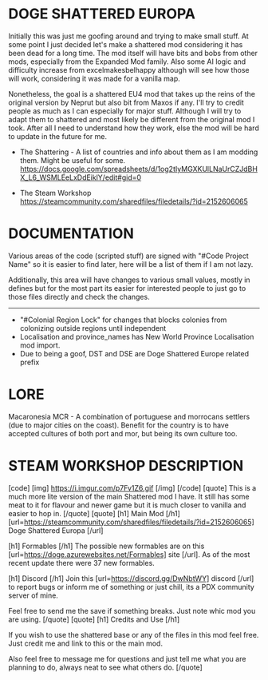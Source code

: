 # DOGE SHATTERED EUROPA
Initially this was just me goofing around and trying to make small stuff. At some point I just decided let's make a shattered
mod considering it has been dead for a long time. The mod itself will have bits and bobs from other mods, especially from the Expanded Mod family.
Also some AI logic and difficulty increase from excelmakesbelhappy although will see how those will work, considering it was made for a vanilla map.

Nonetheless, the goal is a shattered EU4 mod that takes up the reins of the original version by Neprut but also bit from Maxos if any.
I'll try to credit people as much as I can especially for major stuff. Although I will try to adapt them to shattered and most likely be different
from the original mod I took. After all I need to understand how they work, else the mod will be hard to update in the future for me.


- The Shattering - A list of countries and info about them as I am modding them. Might be useful for some.
https://docs.google.com/spreadsheets/d/1og2tIyMGXKUlLNaUrCZJdBHX_L6_WSMLEeLxDdEiklY/edit#gid=0

- The Steam Workshop
https://steamcommunity.com/sharedfiles/filedetails/?id=2152606065


# DOCUMENTATION

Various areas of the code (scripted stuff) are signed with "#Code Project Name" so it is easier to find later, here will be a list of them if I am not lazy.

Additionally, this area will have changes to various small values, mostly in defines but for the most part its easier for interested people to just go to those files directly and check the changes.

---------------------------------------------------------
- "#Colonial Region Lock" for changes that blocks colonies from colonizing outside regions until independent
- Localisation and province_names has New World Province Localisation mod import.
- Due to being a goof, DST and DSE are Doge Shattered Europe related prefix


# LORE

Macaronesia MCR - A combination of portuguese and morrocans settlers (due to major cities on the coast). Benefit for the country is to have accepted cultures of both port and mor, but being its own culture too.


# STEAM WORKSHOP DESCRIPTION
[code]                                  [img] https://i.imgur.com/p7Fv1Z6.gif [/img] [/code]
[quote] This is a much more lite version of the main Shattered mod I have. It still has some meat to it for flavour and newer game but it is much closer to vanilla and easier to hop in. [/quote]
[quote]
[h1] Main Mod [/h1]
[url=https://steamcommunity.com/sharedfiles/filedetails/?id=2152606065] Doge Shattered Europa [/url]

[h1] Formables [/h1]
The possible new formables are on this [url=https://doge.azurewebsites.net/Formables] site [/url]. As of the most recent update there were 37 new formables.

[h1] Discord [/h1]
Join this [url=https://discord.gg/DwNbtWY] discord [/url] to report bugs or inform me of something or just chill, its a PDX community server of mine. 

Feel free to send me the save if something breaks. Just note whic mod you are using.
[/quote]
[quote]
[h1] Credits and Use [/h1]

If you wish to use the shattered base or any of the files in this mod feel free. Just credit me and link to this or the main mod.

Also feel free to message me for questions and just tell me what you are planning to do, always neat to see what others do.
[/quote]